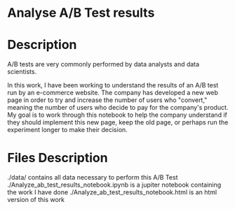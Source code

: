 # Analyse A/B Test results

# Description

A/B tests are very commonly performed by data analysts and data scientists. 

In this work, I have been working to understand the results of an A/B test run by an e-commerce website. The company has developed a new web page in order to try and increase the number of users who "convert," meaning the number of users who decide to pay for the company's product. My goal is to work through this notebook to help the company understand if they should implement this new page, keep the old page, or perhaps run the experiment longer to make their decision.

# Files Description

./data/ contains all data necessary to perform this A/B Test
./Analyze_ab_test_results_notebook.ipynb is a jupiter notebook containing the work I have done
./Analyze_ab_test_results_notebook.html is an html version of this work
